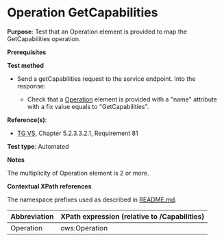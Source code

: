 # Operation GetCapabilities

**Purpose**: Test that an Operation element is provided to map the GetCapabilities operation.

**Prerequisites**

**Test method**

* Send a getCapabilities request to the service endpoint. Into the response:

    * Check that a [Operation](#operation) element is provided with a "name" attribute with a fix value equals to "GetCapabilities".

**Reference(s)**:
* [TG VS](./README.md#ref_TG_VS), Chapter 5.2.3.3.2.1, Requirement 81

**Test type**: Automated

**Notes**

The multiplicity of Operation element is 2 or more.

**Contextual XPath references**

The namespace prefixes used as described in [README.md](./README.md#namespaces).

Abbreviation                                               |  XPath expression (relative to /Capabilities)
---------------------------------------------------------- | -------------------------------------------------------------------------
Operation <a name="operation"></a> | ows:Operation